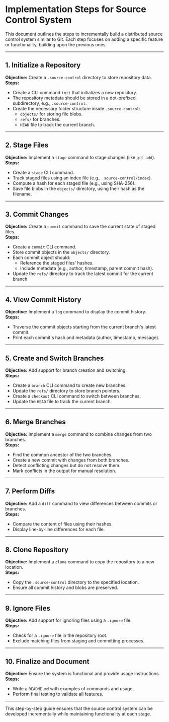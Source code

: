 # Implementation Steps for Source Control System

This document outlines the steps to incrementally build a distributed source
control system similar to Git. Each step focuses on adding a specific feature or
functionality, building upon the previous ones.

---

## **1. Initialize a Repository**

**Objective:** Create a `.source-control` directory to store repository data.\
**Steps:**

- Create a CLI command `init` that initializes a new repository.
- The repository metadata should be stored in a dot-prefixed subdirectory, e.g.,
  `.source-control`.
- Create the necessary folder structure inside `.source-control`:
  - `objects/` for storing file blobs.
  - `refs/` for branches.
  - `HEAD` file to track the current branch.

---

## **2. Stage Files**

**Objective:** Implement a `stage` command to stage changes (like `git add`).\
**Steps:**

- Create a `stage` CLI command.
- Track staged files using an index file (e.g., `.source-control/index`).
- Compute a hash for each staged file (e.g., using SHA-256).
- Save file blobs in the `objects/` directory, using their hash as the filename.

---

## **3. Commit Changes**

**Objective:** Create a `commit` command to save the current state of staged
files.\
**Steps:**

- Create a `commit` CLI command.
- Store commit objects in the `objects/` directory.
- Each commit object should:
  - Reference the staged files' hashes.
  - Include metadata (e.g., author, timestamp, parent commit hash).
- Update the `refs/` directory to track the latest commit for the current
  branch.

---

## **4. View Commit History**

**Objective:** Implement a `log` command to display the commit history.\
**Steps:**

- Traverse the commit objects starting from the current branch's latest commit.
- Print each commit's hash and metadata (author, timestamp, message).

---

## **5. Create and Switch Branches**

**Objective:** Add support for branch creation and switching.\
**Steps:**

- Create a `branch` CLI command to create new branches.
- Update the `refs/` directory to store branch pointers.
- Create a `checkout` CLI command to switch between branches.
- Update the `HEAD` file to track the current branch.

---

## **6. Merge Branches**

**Objective:** Implement a `merge` command to combine changes from two
branches.\
**Steps:**

- Find the common ancestor of the two branches.
- Create a new commit with changes from both branches.
- Detect conflicting changes but do not resolve them.
- Mark conflicts in the output for manual resolution.

---

## **7. Perform Diffs**

**Objective:** Add a `diff` command to view differences between commits or
branches.\
**Steps:**

- Compare the content of files using their hashes.
- Display line-by-line differences for each file.

---

## **8. Clone Repository**

**Objective:** Implement a `clone` command to copy the repository to a new
location.\
**Steps:**

- Copy the `.source-control` directory to the specified location.
- Ensure all commit history and blobs are preserved.

---

## **9. Ignore Files**

**Objective:** Add support for ignoring files using a `.ignore` file.\
**Steps:**

- Check for a `.ignore` file in the repository root.
- Exclude matching files from staging and committing processes.

---

## **10. Finalize and Document**

**Objective:** Ensure the system is functional and provide usage instructions.\
**Steps:**

- Write a `README.md` with examples of commands and usage.
- Perform final testing to validate all features.

---

This step-by-step guide ensures that the source control system can be developed
incrementally while maintaining functionality at each stage.

